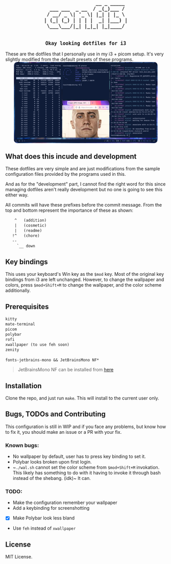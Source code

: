 <h1 style="font-size: 15px; text-align: center" align="center">
<pre>
                  __ _ _____ 
  ___ ___  _ __  / _(_)___ / 
 / __/ _ \| '_ \| |_| | |_ \ 
| (_| (_) | | | |  _| |___) |
 \___\___/|_| |_|_| |_|____/ 
<br>
Okay looking dotfiles for i3
</pre>
</h1>
These are the dotfiles that I personally use in my i3 + picom setup. It's very slightly modified from the default presets of these programs.

<br>

<div style="display: flex; justify-content: center;">
<img src="./assets/rice.png" style="max-width: 450px; border-radius: 10px;">
</div>

## What does this incude and development
These dotfiles are very simple and are just modifications from the sample configuration files provided by the programs used in this.

And as for the "development" part, I cannot find the right word for this since managing dotfiles aren't really development but no one is going to see this either way.

All commits will have these prefixes before the commit message. From the top and bottom represent the importance of these as shown:
```
    ^   (addition)
    |   (cosmetic)
    |   (readme)
   !^   (chore)
   --
     `__ down
```

## Key bindings
This uses your keyboard's Win key as the `$mod` key. Most of the original key bindings from i3 are left unchanged. 
However, to change the wallpaper and colors, press `$mod+Shift+M` to change the wallpaper, and the color scheme additionally.

## Prerequisites
```
kitty
mate-terminal
picom
polybar
rofi
xwallpaper (to use feh soon)
zenity

fonts-jetbrains-mono && JetBrainsMono NF*
```

> JetBrainsMono NF can be installed from [here](https://objects.githubusercontent.com/github-production-release-asset-2e65be/27574418/10f552c8-e291-4516-9bb6-23bc6012d3ce?X-Amz-Algorithm=AWS4-HMAC-SHA256&X-Amz-Credential=releaseassetproduction%2F20250114%2Fus-east-1%2Fs3%2Faws4_request&X-Amz-Date=20250114T171414Z&X-Amz-Expires=300&X-Amz-Signature=686f2633f50f76634b7e7b04eae116e618bd7e7bd443890203d69ff2d2af22f4&X-Amz-SignedHeaders=host&response-content-disposition=attachment%3B%20filename%3DJetBrainsMono.zip&response-content-type=application%2Foctet-stream)

## Installation
Clone the repo, and just run `make`. This will install to the current user only.

## Bugs, TODOs and Contributing
This configuration is still in WIP and if you face any problems, but know how to fix it, you should make an issue or a PR with your fix.

### Known bugs:
- No wallpaper by default, user has to press key binding to set it.
- Polybar looks broken upon first login.
- ~`./wal.sh` cannot set the color scheme from `$mod+Shift+M` invokation. This likely has something to do with it having to invoke it through bash instead of the shebang. (idk)~ It can.

### TODO:
- Make the configuration remember your wallpaper
- Add a keybinding for screenshotting
- [x] Make Polybar look less bland
- Use `feh` instead of `xwallpaper`

## License
MIT License.
